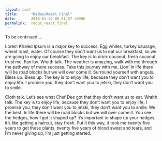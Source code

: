 ```yaml
---
layout: post
title:      "Redux/React Final"
date:       2018-01-26 00:51:57 +0000
permalink:  redux_react_final
---
```



To be continued....

Lorem Khaled Ipsum is a major key to success. Egg whites, turkey sausage, wheat toast, water. Of course they don’t want us to eat our breakfast, so we are going to enjoy our breakfast. The key is to drink coconut, fresh coconut, trust me. Fan luv. Wraith talk. The weather is amazing, walk with me through the pathway of more success. Take this journey with me, Lion! In life there will be road blocks but we will over come it. Surround yourself with angels. Bless up. Bless up. The key is to enjoy life, because they don’t want you to enjoy life. I promise you, they don’t want you to jetski, they don’t want you to smile.

Cloth talk. Let’s see what Chef Dee got that they don’t want us to eat. Wraith talk. The key is to enjoy life, because they don’t want you to enjoy life. I promise you, they don’t want you to jetski, they don’t want you to smile. We the best. In life there will be road blocks but we will over come it. You see the hedges, how I got it shaped up? It’s important to shape up your hedges, it’s like getting a haircut, stay fresh. Put it this way, it took me twenty five years to get these plants, twenty five years of blood sweat and tears, and I’m never giving up, I’m just getting started.
